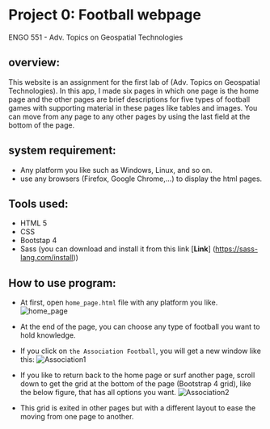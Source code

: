 # Project 0: Football webpage 

ENGO 551 - Adv. Topics on Geospatial Technologies

## overview: 
This website is an assignment for the first lab of (Adv. Topics on Geospatial Technologies). In this app, I made six pages in which one page is the home page and the other pages are brief descriptions for five types of football games with supporting material in these pages like tables and images. You can move from any page to any other pages by using the last field at the bottom of the page. 

## system requirement:
- Any platform you like such as Windows, Linux, and so on. 
- use any browsers (Firefox, Google Chrome,...) to display the html pages. 

## Tools used:
- HTML 5
- CSS
- Bootstap 4 
- Sass (you can download and install it from this link [**Link**] (https://sass-lang.com/install))

## How to use program: 
- At first, open `home_page.html` file with any platform you like. 
![home_page](https://user-images.githubusercontent.com/26576895/105578883-f52aeb00-5d8b-11eb-9a72-688f5a989a1a.JPG)

- At the end of the page, you can choose any type of football you want to hold knowledge. 
- If you click on `the Association Football`, you will get a new window like this:
![Association1](https://user-images.githubusercontent.com/26576895/105578959-69fe2500-5d8c-11eb-8111-8c6b2f1defcf.JPG)

- If you like to return back to the home page or surf another page, scroll down to get the grid at the bottom of the page (Bootstrap 4 grid), like the below figure, that has all options you want.
![Association2](https://user-images.githubusercontent.com/26576895/105579098-0f18fd80-5d8d-11eb-9f13-b2fc4a0242c7.JPG)

- This grid is exited in other pages but with a different layout to ease the moving from one page to another. 





